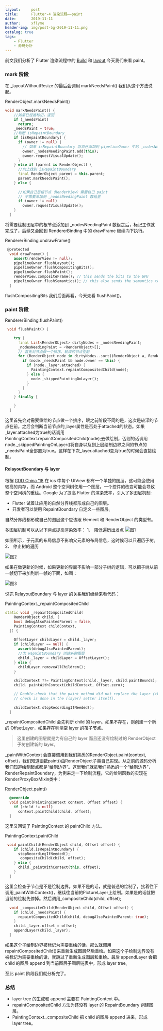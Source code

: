 ```yaml
---
layout:     post
title:      Flutter-4 渲染流程——paint
date:       2019-11-11
author:     xflyme
header-img: img/post-bg-2019-11-11.png
catalog: true
tags:
    - Flutter
    - 源码分析
---
```



前文我们分析了 Flutter 渲染流程中的 [Build](https://xfly.me/2019/11/09/Flutter-2-%E6%B8%B2%E6%9F%93%E6%B5%81%E7%A8%8B-bulid/) 和 [layout](https://xfly.me/2019/11/10/Flutter-3-%E6%B8%B2%E6%9F%93%E6%B5%81%E7%A8%8B-layout/),今天我们来看 paint。

### mark 阶段

在 _layoutWithoutResize 的最后会调用 markNeedsPaint() 我们从这个方法说起。

RenderObject.markNeedsPaint()
```dart
void markNeedsPaint() {
    //如果已经被标记，返回
    if (_needsPaint)
      return;
    _needsPaint = true;
    //判断 isRepaintBoundary
    if (isRepaintBoundary) {
      if (owner != null) {
        // 如果 isRepaintBoundary 将自己添加到 pipelineOwner 中的 _nodesNeedingPaint
        owner._nodesNeedingPaint.add(this);
        owner.requestVisualUpdate();
      }
    } else if (parent is RenderObject) {
      //向上找到 isRepaintBoundary 
      final RenderObject parent = this.parent;
      parent.markNeedsPaint();
    } else {
      
      //如果自己是根节点（RenderView）需要自己 paint 
      // 不需要添加到 _nodesNeedingPaint 数组里
      if (owner != null)
        owner.requestVisualUpdate();
    }
  }
```

将需要绘制图层中的根节点添加到 _nodesNeedingPaint 数组之后，标记工作就完成了，后续又会回到 RendererBinding 中的 drawFrame 继续向下执行。

RendererBinding.ondrawFrame()
```dart
 @protected
  void drawFrame() {
    assert(renderView != null);
    pipelineOwner.flushLayout();
    pipelineOwner.flushCompositingBits();
    pipelineOwner.flushPaint();
    renderView.compositeFrame(); // this sends the bits to the GPU
    pipelineOwner.flushSemantics(); // this also sends the semantics to the OS.
  }
```
flushCompositingBits 我们后面再看，今天先看 flushPaint()。

### paint 阶段
RendererBinding.flushPaint()
```dart
 void flushPaint() {

    try {
      final List<RenderObject> dirtyNodes = _nodesNeedingPaint;
      _nodesNeedingPaint = <RenderObject>[];
      // 首先对节点做一个排序，较深的节点在前
      for (RenderObject node in dirtyNodes..sort((RenderObject a, RenderObject b) => b.depth - a.depth)) {
        if (node._needsPaint && node.owner == this) {
          if (node._layer.attached) {
            PaintingContext.repaintCompositedChild(node);
          } else {
            node._skippedPaintingOnLayer();
          }
        }
      }
    } finally {

    }
  }
```
这里首先会对需要重绘的节点做一个排序，跟之前阶段不同的是，这次是较深的节点在前。之后会判断当前节点的_layer属性是否处于attached的状态。如果_layer.attached为true的话调用PaintingContext.repaintCompositedChild(node);去做绘制，否则的话调用node._skippedPaintingOnLayer()将自身以及到上层绘制边界之间的节点的_needsPaint全部置为true。这样在下次_layer.attached变为true的时候会直接绘制。

#### RelayoutBoundary 与 layer
根据 [GDD China ’18](https://www.bilibili.com/video/av63626119) 在 ios 中每个 UIView 都有一个单独的图层，这可能会使用较高的内存，而 Android 整个空间树使用一个图层，一个控件的改变可能会导致整个空间树的重绘。Google 为了提高 Flutter 的渲染效率，引入了多图层机制:
* Flutter 试着让应用的自然分界线都形成自己的图层。
* 开发者可以使用 RepaintBoundary 自定义一些图层。

自然分界线都形成自己的图层这个应该跟 Element 和 RenderObject 的类型有。

多图层机制可以从以下两点提高渲染效率：
1、 降低遍历出发点
![图1](/img/flutter-4-1.png)

如图所示，子元素的布局信息不影响父元素的布局信息，这时候可以只遍历子树。
2、 停止树的遍历

![图2](/img/flutter-4-2.png)

如果在做更新的时候，如果更新的界面不影响一部分子树的逻辑，可以把子树从前一帧切下来加到新一帧的下面，如图：

![图3](/img/flutter-4-3.png)

说完 RelayoutBoundary 与 layer 的关系我们继续来看代码：

PaintingContext._repaintCompositedChild
```dart
static void _repaintCompositedChild(
    RenderObject child, {
    bool debugAlsoPaintedParent = false,
    PaintingContext childContext,
  }) {
    
    OffsetLayer childLayer = child._layer;
    if (childLayer == null) {
      assert(debugAlsoPaintedParent);
      //为 RepaintBoundary 创建新的图层
      child._layer = childLayer = OffsetLayer();
    } else {
      childLayer.removeAllChildren();
    }
    
    childContext ??= PaintingContext(child._layer, child.paintBounds);
    child._paintWithContext(childContext, Offset.zero);

    // Double-check that the paint method did not replace the layer (the first
    // check is done in the [layer] setter itself).
    
    childContext.stopRecordingIfNeeded();
  }
```
_repaintCompositedChild 会先判断 child 的 layer。如果不存在，则创建一个新的 OffsetLayer，如果存在则清空 layer 的孩子节点。
> 这里创建的图层就是为有自己的 layer 而且还没有绘制过的 RenderObject 子树创建新的 layer。

_paintWithContext 会直接调用到我们熟悉的RenderObject.paint(context, offset)，我们知道函数paint()由RenderObject子类自己实现。从之前的源码分析我们知道绘制起点都是“绘制边界”。这里我们就拿我们熟悉的一个“绘制边界”，RenderRepaintBoundary，为例来走一下绘制流程，它的绘制函数的实现在RenderProxyBoxMixin类中：

RenderObject.paint()
```dart
  @override
  void paint(PaintingContext context, Offset offset) {
    if (child != null)
      context.paintChild(child, offset);
  }

```
这里又回调了 PaintingContext 的 paintChild 方法。

PaintingContext.paintChild
```dart
 void paintChild(RenderObject child, Offset offset) {
    if (child.isRepaintBoundary) {
      stopRecordingIfNeeded();
      _compositeChild(child, offset);
    } else {
      child._paintWithContext(this, offset);
    }
  }
```
这里会检查子节点是不是绘制边界，如果不是的话，就是普通的绘制了，接着往下调用_paintWithContext()，继续往当前的PictureLayer上绘制。如果是的话就把当前的绘制先停掉。然后调用_compositeChild(child, offset);

```dart
  void _compositeChild(RenderObject child, Offset offset) {
    if (child._needsPaint) {
      repaintCompositedChild(child, debugAlsoPaintedParent: true);
    }
    child._layer.offset = offset;
    appendLayer(child._layer);
  }

```
如果这个子绘制边界被标记为需要重绘的话，那么就调用repaintCompositedChild()来重新生成图层然后重绘。如果这个子绘制边界没有被标记为需要重绘的话，就跳过了重新生成图层和重绘。最后 appendLayer 会把 child 的图层 append 到当前图层子图层链表中，形成 layer tree。

至此 paint 阶段我们就分析完了。

### 总结
* layer tree 的生成和 append 主要在 PaintingContext 中。
* repaintCompositedChild 方法为还没有 layer 的 RepaintBoundary 创建图层。
* PaintingContext._compositeChild 把 child 的图层 append 进来，形成 layer tree。
